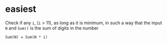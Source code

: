 # easiest

Check if any `i`, (`i` > 11), as long as it is minimum, in such a way that the input `N` and `Sum()` is the sum of digits in the number

```
Sum(N) = Sum(N * i)
```
